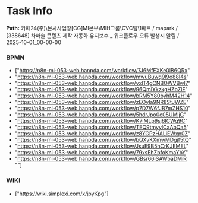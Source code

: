 # Task Info

**Path:** 카페24(주)\본사사업장\[CG]MI본부\MIH그룹\CVC팀\1파트 / mapark / [338648] 차마솔 콘텐츠 제작 자동화 유지보수 _ 워크플로우 오류 발생시 알림 / 2025-10-01_00-00-00

### BPMN
- ["https://n8n-mi-053-web.hanpda.com/workflow/7J6MfEXKe0lB6QRx"
- "https://n8n-mi-053-web.hanpda.com/workflow/mwuBuwq9l9o88I4s"
- "https://n8n-mi-053-web.hanpda.com/workflow/vxlT4gCNBOWVBwl7"
- "https://n8n-mi-053-web.hanpda.com/workflow/96QmiYkzkgHZbZiF"
- "https://n8n-mi-053-web.hanpda.com/workflow/bRM5Y80byhM42H14"
- "https://n8n-mi-053-web.hanpda.com/workflow/zEOyla9NR8StJWZE"
- "https://n8n-mi-053-web.hanpda.com/workflow/p7D7W6fJB7mZHS10"
- "https://n8n-mi-053-web.hanpda.com/workflow/5hdrJpo0c05UMljG"
- "https://n8n-mi-053-web.hanpda.com/workflow/K7iMLp9sj6ICWq9C"
- "https://n8n-mi-053-web.hanpda.com/workflow/TEQ9tmyylCaAbQa5"
- "https://n8n-mi-053-web.hanpda.com/workflow/z8YGPzHALiEWxp0Z"
- "https://n8n-mi-053-web.hanpda.com/workflow/bQXvKXmwMDgjf5tQ"
- "https://n8n-mi-053-web.hanpda.com/workflow/JsuE9B5hCrKJEMEL"
- "https://n8n-mi-053-web.hanpda.com/workflow/79xsEhZbfoKmaYbY"
- "https://n8n-mi-053-web.hanpda.com/workflow/GBsr66iSAWbaDMiR \""]

### WIKI
- ["https://wiki.simplexi.com/x/jpyKpg"]

